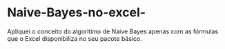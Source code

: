 # Naive-Bayes-no-excel-
Apliquei o conceito do algoritimo de Naive Bayes apenas com as fórmulas que o Excel disponibiliza no seu pacote básico. 
